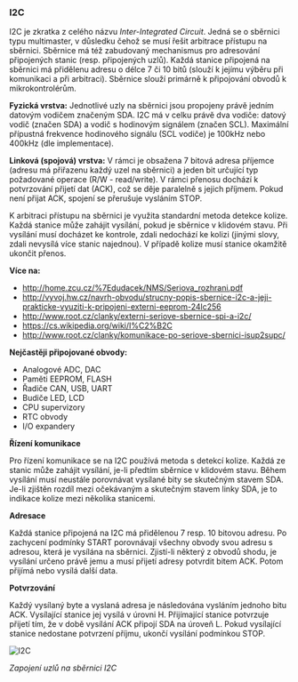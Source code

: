 ### I2C

I2C je zkratka z celého názvu _Inter-Integrated Circuit_. Jedná se o sběrnici typu multimaster, v důsledku čehož se musí řešit arbitrace přístupu na sběrnici. Sběrnice má též zabudovaný mechanismus pro adresování připojených stanic (resp. připojených uzlů). Každá stanice připojená na sběrnici má přidělenu adresu o délce 7 či 10 bitů (slouží k jejímu výběru při komunikaci a při arbitraci). Sběrnice slouží primárně k připojování obvodů k mikrokontrolérům.

**Fyzická vrstva:**
Jednotlivé uzly na sběrnici jsou propojeny právě jedním datovým vodičem značeným SDA. I2C má v celku právě dva vodiče: datový vodič (značen SDA) a vodič s hodinovým signálem (značen SCL). Maximální přípustná frekvence hodinového signálu (SCL vodiče) je 100kHz nebo 400kHz (dle implementace).

**Linková (spojová) vrstva:**
V rámci je obsažena 7 bitová adresa příjemce (adresu má přiřazenu každý uzel na sběrnici) a jeden bit určující typ požadované operace (R/W - read/write). V rámci přenosu dochází k potvrzování přijetí dat (ACK), což se děje paralelně s jejich příjmem. Pokud není přijat ACK, spojení se přerušuje vysláním STOP.

K arbitraci přístupu na sběrnici je využita standardní metoda detekce kolize. Každá stanice může zahájit vysílání, pokud je sběrnice v klidovém stavu. Při vysílání musí docházet ke kontrole, zdali nedochází ke kolizi (jinými slovy, zdali nevysílá více stanic najednou). V případě kolize musí stanice okamžitě ukončit přenos.

**Více na:**

- <http://home.zcu.cz/%7Edudacek/NMS/Seriova_rozhrani.pdf>
- <http://vyvoj.hw.cz/navrh-obvodu/strucny-popis-sbernice-i2c-a-jeji-prakticke-vyuziti-k-pripojeni-externi-eeprom-24lc256>
- <http://www.root.cz/clanky/externi-seriove-sbernice-spi-a-i2c/>
- <https://cs.wikipedia.org/wiki/I%C2%B2C>
- <http://www.root.cz/clanky/komunikace-po-seriove-sbernici-isup2supc/>

**Nejčastěji připojované obvody:**

- Analogové ADC, DAC
- Paměti EEPROM, FLASH
- Řadiče CAN, USB, UART
- Budiče LED, LCD
- CPU supervizory
- RTC obvody
- I/O expandery

**Řízení komunikace**

Pro řízení komunikace se na I2C používá metoda s detekcí kolize. Každá ze stanic může zahájit vysílání, je-li předtím sběrnice v klidovém stavu. Během vysílání musí neustále porovnávat vysílané bity se skutečným stavem SDA. Je-li zjištěn rozdíl mezi očekávaným a skutečným stavem linky SDA, je to indikace kolize mezi několika stanicemi.

**Adresace**

Každá stanice připojená na I2C má přidělenou 7 resp. 10 bitovou adresu. Po zachycení podmínky START porovnávají všechny obvody svou adresu s adresou, která je vysílána na sběrnici. Zjistí-li některý z obvodů shodu, je vysílání určeno právě jemu a musí přijetí adresy potvrdit bitem ACK. Potom přijímá nebo vysílá další data.

**Potvrzování**

Každý vysílaný byte a vyslaná adresa je následována vysláním jednoho bitu ACK. Vysílající stanice jej vysílá v úrovni H. Přijímající stanice potvrzuje přijetí tím, že v době vysílání ACK připojí SDA na úroveň L. Pokud vysílající stanice nedostane potvrzení příjmu, ukončí vysílání podmínkou STOP.

![I2C](Materiály%20pro%20SZZ/tul-szz-it-nv/28_prumyslove_komunikacni_systemy/28_i2c.png)

_Zapojení uzlů na sběrnici I2C_